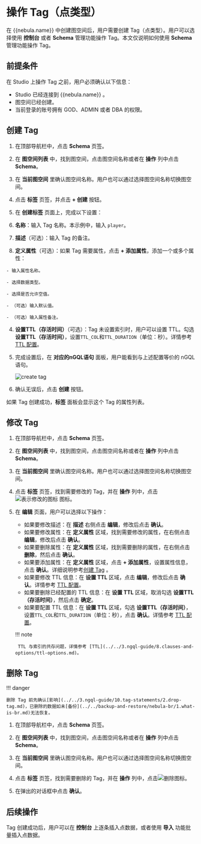 # 操作 Tag（点类型）

在 {{nebula.name}} 中创建图空间后，用户需要创建 Tag（点类型）。用户可以选择使用 **控制台** 或者 **Schema** 管理功能操作 Tag。本文仅说明如何使用 **Schema** 管理功能操作 Tag。

## 前提条件

在 Studio 上操作 Tag 之前，用户必须确认以下信息：

- Studio 已经连接到 {{nebula.name}} 。
- 图空间已经创建。
- 当前登录的账号拥有 GOD、ADMIN 或者 DBA 的权限。

## 创建 Tag

1. 在顶部导航栏中，点击 **Schema** 页签。

2. 在 **图空间列表** 中，找到图空间，点击图空间名称或者在 **操作** 列中点击 **Schema**。

3. 在 **当前图空间** 里确认图空间名称。用户也可以通过选择图空间名称切换图空间。

4. 点击 **标签** 页签，并点击 **+ 创建** 按钮。

5. 在 **创建标签** 页面上，完成以下设置：

  1. **名称**：输入 Tag 名称。本示例中，输入 `player`。

  2. **描述**（可选）：输入 Tag 的备注。

  3. **定义属性**（可选）：如果 Tag 需要属性，点击 **+ 添加属性**，添加一个或多个属性： 
    
    - 输入属性名称。

    - 选择数据类型。
   
    - 选择是否允许空值。

    - （可选）输入默认值。

    - （可选）输入属性备注。
  
  4. **设置TTL（存活时间）**（可选）：Tag 未设置索引时，用户可以设置 TTL。勾选**设置TTL（存活时间）**，设置`TTL_COL`和`TTL_DURATION`（单位：秒）。详情参考 [TTL 配置](../../3.ngql-guide/8.clauses-and-options/ttl-options.md "点击前往 {{nebula.name}} 网站")。

6. 完成设置后，在 **对应的nGQL语句** 面板，用户能看到与上述配置等价的 nGQL 语句。
  
   ![create tag](https://docs-cdn.nebula-graph.com.cn/figures/st-ug-008-cn.png)

7. 确认无误后，点击 **创建** 按钮。

如果 Tag 创建成功，**标签** 面板会显示这个 Tag 的属性列表。

## 修改 Tag

1. 在顶部导航栏中，点击 **Schema** 页签。

2. 在 **图空间列表** 中，找到图空间，点击图空间名称或者在 **操作** 列中点击 **Schema**。

3. 在 **当前图空间** 里确认图空间名称。用户也可以通过选择图空间名称切换图空间。

4. 点击 **标签** 页签，找到需要修改的 Tag，并在 **操作** 列中，点击 ![表示修改的图标](https://docs-cdn.nebula-graph.com.cn/figures/Setup.png "修改") 图标。

5. 在 **编辑** 页面，用户可以选择以下操作：

   - 如果要修改描述：在 **描述** 右侧点击 **编辑**，修改后点击 **确认**。
   - 如果要修改属性：在 **定义属性** 区域，找到需要修改的属性，在右侧点击 **编辑**，修改后点击 **确认**。
   - 如果要删除属性：在 **定义属性** 区域，找到需要删除的属性，在右侧点击 **删除**，然后点击 **确认**。
   - 如果要添加属性：在 **定义属性** 区域，点击 **+ 添加属性**，设置属性信息，点击 **确认**。详细说明参考[创建 Tag](#tag_1) 。
   - 如果要修改 TTL 信息：在 **设置 TTL** 区域，点击 **编辑**，修改后点击 **确认**。详情参考 [TTL 配置](../../3.ngql-guide/8.clauses-and-options/ttl-options.md "点击前往 {{nebula.name}} 网站")。
   - 如果要删除已经配置的 TTL 信息：在 **设置 TTL** 区域，取消勾选 **设置TTL（存活时间）**，然后点击 **确定**。
   - 如果要配置 TTL 信息：在 **设置 TTL** 区域，勾选 **设置TTL（存活时间）**，设置`TTL_COL`和`TTL_DURATION`（单位：秒），点击 **确认**。详情参考 [TTL 配置](../../3.ngql-guide/8.clauses-and-options/ttl-options.md "点击前往 {{nebula.name}} 网站")。

    !!! note

        TTL 与索引的共存问题，详情参考 [TTL](../../3.ngql-guide/8.clauses-and-options/ttl-options.md)。

## 删除 Tag

!!! danger

    删除 Tag 前先确认[影响](../../3.ngql-guide/10.tag-statements/2.drop-tag.md)，已删除的数据如未[备份](../../backup-and-restore/nebula-br/1.what-is-br.md)无法恢复。

1. 在顶部导航栏中，点击 **Schema** 页签。

2. 在 **图空间列表** 中，找到图空间，点击图空间名称或者在 **操作** 列中点击 **Schema**。

3. 在 **当前图空间** 里确认图空间名称。用户也可以通过选择图空间名称切换图空间。

4. 点击 **标签** 页签，找到需要删除的 Tag，并在 **操作** 列中，点击![删除](https://docs-cdn.nebula-graph.com.cn/figures/alert-delete.png)图标。

5. 在弹出的对话框中点击 **确认**。

## 后续操作

Tag 创建成功后，用户可以在 **控制台** 上逐条插入点数据，或者使用 **导入** 功能批量插入点数据。

